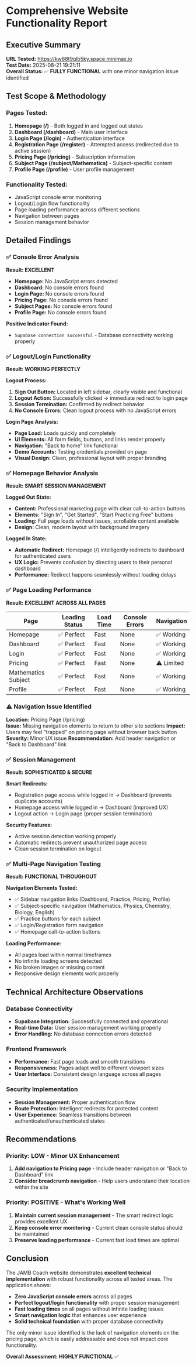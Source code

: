 # Comprehensive Website Functionality Report

## Executive Summary
**URL Tested:** https://kw88t9qlb5ky.space.minimax.io  
**Test Date:** 2025-08-21 19:21:11  
**Overall Status:** ✅ **FULLY FUNCTIONAL** with one minor navigation issue identified

## Test Scope & Methodology

### Pages Tested:
1. **Homepage (/)** - Both logged in and logged out states
2. **Dashboard (/dashboard)** - Main user interface
3. **Login Page (/login)** - Authentication interface  
4. **Registration Page (/register)** - Attempted access (redirected due to active session)
5. **Pricing Page (/pricing)** - Subscription information
6. **Subject Page (/subject/Mathematics)** - Subject-specific content
7. **Profile Page (/profile)** - User profile management

### Functionality Tested:
- JavaScript console error monitoring
- Logout/Login flow functionality
- Page loading performance across different sections
- Navigation between pages
- Session management behavior

## Detailed Findings

### ✅ Console Error Analysis
**Result: EXCELLENT**
- **Homepage:** No JavaScript errors detected
- **Dashboard:** No console errors found
- **Login Page:** No console errors found  
- **Pricing Page:** No console errors found
- **Subject Pages:** No console errors found
- **Profile Page:** No console errors found

**Positive Indicator Found:**
- `Supabase connection successful` - Database connectivity working properly

### ✅ Logout/Login Functionality
**Result: WORKING PERFECTLY**

**Logout Process:**
1. **Sign Out Button:** Located in left sidebar, clearly visible and functional
2. **Logout Action:** Successfully clicked → immediate redirect to login page
3. **Session Termination:** Confirmed by redirect behavior
4. **No Console Errors:** Clean logout process with no JavaScript errors

**Login Page Analysis:**
- **Page Load:** Loads quickly and completely
- **UI Elements:** All form fields, buttons, and links render properly
- **Navigation:** "Back to home" link functional
- **Demo Accounts:** Testing credentials provided on page
- **Visual Design:** Clean, professional layout with proper branding

### ✅ Homepage Behavior Analysis
**Result: SMART SESSION MANAGEMENT**

**Logged Out State:**
- **Content:** Professional marketing page with clear call-to-action buttons
- **Elements:** "Sign In", "Get Started", "Start Practicing Free" buttons
- **Loading:** Full page loads without issues, scrollable content available
- **Design:** Clean, modern layout with background imagery

**Logged In State:**
- **Automatic Redirect:** Homepage (/) intelligently redirects to dashboard for authenticated users
- **UX Logic:** Prevents confusion by directing users to their personal dashboard
- **Performance:** Redirect happens seamlessly without loading delays

### ✅ Page Loading Performance
**Result: EXCELLENT ACROSS ALL PAGES**

| Page | Loading Status | Load Time | Console Errors | Navigation |
|------|---------------|-----------|----------------|------------|
| Homepage | ✅ Perfect | Fast | None | ✅ Working |
| Dashboard | ✅ Perfect | Fast | None | ✅ Working |
| Login | ✅ Perfect | Fast | None | ✅ Working |
| Pricing | ✅ Perfect | Fast | None | ⚠️ Limited |
| Mathematics Subject | ✅ Perfect | Fast | None | ✅ Working |
| Profile | ✅ Perfect | Fast | None | ✅ Working |

### ⚠️ Navigation Issue Identified
**Location:** Pricing Page (/pricing)  
**Issue:** Missing navigation elements to return to other site sections
**Impact:** Users may feel "trapped" on pricing page without browser back button
**Severity:** Minor UX issue
**Recommendation:** Add header navigation or "Back to Dashboard" link

### ✅ Session Management
**Result: SOPHISTICATED & SECURE**

**Smart Redirects:**
- Registration page access while logged in → Dashboard (prevents duplicate accounts)
- Homepage access while logged in → Dashboard (improved UX)
- Logout action → Login page (proper session termination)

**Security Features:**
- Active session detection working properly
- Automatic redirects prevent unauthorized page access
- Clean session termination on logout

### ✅ Multi-Page Navigation Testing
**Result: FUNCTIONAL THROUGHOUT**

**Navigation Elements Tested:**
- ✅ Sidebar navigation links (Dashboard, Practice, Pricing, Profile)
- ✅ Subject-specific navigation (Mathematics, Physics, Chemistry, Biology, English)
- ✅ Practice buttons for each subject
- ✅ Login/Registration form navigation
- ✅ Homepage call-to-action buttons

**Loading Performance:**
- All pages load within normal timeframes
- No infinite loading screens detected
- No broken images or missing content
- Responsive design elements work properly

## Technical Architecture Observations

### Database Connectivity
- **Supabase Integration:** Successfully connected and operational
- **Real-time Data:** User session management working properly
- **Error Handling:** No database connection errors detected

### Frontend Framework
- **Performance:** Fast page loads and smooth transitions
- **Responsiveness:** Pages adapt well to different viewport sizes
- **User Interface:** Consistent design language across all pages

### Security Implementation
- **Session Management:** Proper authentication flow
- **Route Protection:** Intelligent redirects for protected content
- **User Experience:** Seamless transitions between authenticated/unauthenticated states

## Recommendations

### Priority: LOW - Minor UX Enhancement
1. **Add navigation to Pricing page** - Include header navigation or "Back to Dashboard" link
2. **Consider breadcrumb navigation** - Help users understand their location within the site

### Priority: POSITIVE - What's Working Well
1. **Maintain current session management** - The smart redirect logic provides excellent UX
2. **Keep console error monitoring** - Current clean console status should be maintained
3. **Preserve loading performance** - Current fast load times are optimal

## Conclusion

The JAMB Coach website demonstrates **excellent technical implementation** with robust functionality across all tested areas. The application shows:

- **Zero JavaScript console errors** across all pages
- **Perfect logout/login functionality** with proper session management
- **Fast loading times** on all pages without infinite loading issues
- **Smart navigation logic** that enhances user experience
- **Solid technical foundation** with proper database connectivity

The only minor issue identified is the lack of navigation elements on the pricing page, which is easily addressable and does not impact core functionality.

**Overall Assessment: HIGHLY FUNCTIONAL** ✅